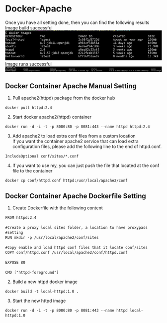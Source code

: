# Docker-Apache
Once you have all setting done, then you can find the following results  
Image build successful  
![Alt text](img/1.JPG?raw=true "Title")
Image runs successful  
![Alt text](img/2.JPG?raw=true "Title")

## Docker Container Apache Manual Setting
1. Pull apache2(httpd) package from the docker hub
```
docker pull httpd:2.4
```
2. Start docker apache2(httpd) container
```
docker run -d -i -t -p 8080:80 -p 8081:443 --name httpd httpd:2.4
```
3. Add apache2 to load extra conf files from a custom location  
If you want the container apache2 service that can load extra configuration files, please add the following line to the end of httpd.conf.  
```
IncludeOptional conf/sites/*.conf
```
4. If you want to use my, you can just push the file that located at the conf file to the container
```
docker cp conf/httpd.conf httpd:/usr/local/apache2/conf
```
## Docker Container Apache Dockerfile Setting

1. Create Dockerfile with the following content
```
FROM httpd:2.4

#Create a proxy local sites folder, a location to have proxypass #setting
RUN mkdir -p /usr/local/apache2/conf/sites

#Copy enable and load httpd conf files that it locate conf/sites
COPY conf/httpd.conf /usr/local/apache2/conf/httpd.conf

EXPOSE 80

CMD ["httpd-foreground"]
```

2. Build a new httpd docker image
```
docker build -t local-httpd:1.0 .
```
3. Start the new httpd image
```
docker run -d -i -t -p 8080:80 -p 8081:443 --name httpd local-httpd:1.0
```
